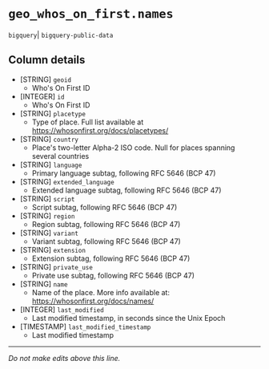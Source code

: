 # `geo_whos_on_first.names`
`bigquery`| `bigquery-public-data`

## Column details
* [STRING]    `geoid`
  - Who's On First ID
* [INTEGER]   `id`
  - Who's On First ID
* [STRING]    `placetype`
  - Type of place. Full list available at https://whosonfirst.org/docs/placetypes/
* [STRING]    `country`
  - Place's two-letter Alpha-2 ISO code. Null for places spanning several countries
* [STRING]    `language`
  - Primary language subtag, following RFC 5646 (BCP 47)
* [STRING]    `extended_language`
  - Extended language subtag, following RFC 5646 (BCP 47)
* [STRING]    `script`
  - Script subtag, following RFC 5646 (BCP 47)
* [STRING]    `region`
  - Region subtag, following RFC 5646 (BCP 47)
* [STRING]    `variant`
  - Variant subtag, following RFC 5646 (BCP 47)
* [STRING]    `extension`
  - Extension subtag, following RFC 5646 (BCP 47)
* [STRING]    `private_use`
  - Private use subtag, following RFC 5646 (BCP 47)
* [STRING]    `name`
  - Name of the place. More info available at: https://whosonfirst.org/docs/names/
* [INTEGER]   `last_modified`
  - Last modified timestamp, in seconds since the Unix Epoch
* [TIMESTAMP] `last_modified_timestamp`
  - Last modified timestamp

-------------------------------------------------------------------------------
*Do not make edits above this line.*

